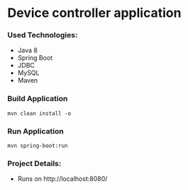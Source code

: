 # Device controller application

### Used Technologies:
* Java 8
* Spring Boot
* JDBC
* MySQL
* Maven


### Build Application
    mvn clean install -o
### Run Application
    mvn spring-boot:run

### Project Details:

* Runs on http://localhost:8080/
